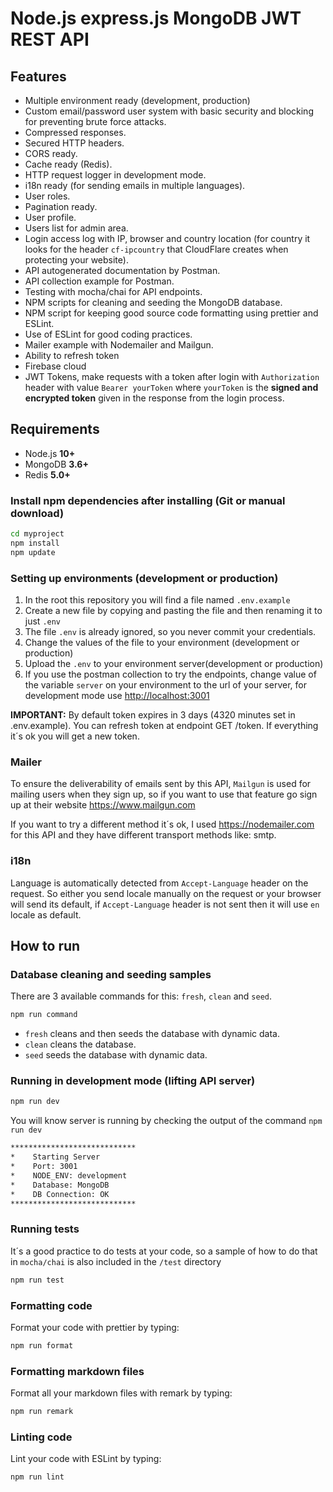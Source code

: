 # Node.js express.js MongoDB JWT REST API

## Features

-   Multiple environment ready (development, production)
-   Custom email/password user system with basic security and blocking for preventing brute force attacks.
-   Compressed responses.
-   Secured HTTP headers.
-   CORS ready.
-   Cache ready (Redis).
-   HTTP request logger in development mode.
-   i18n ready (for sending emails in multiple languages).
-   User roles.
-   Pagination ready.
-   User profile.
-   Users list for admin area.
-   Login access log with IP, browser and country location (for country it looks for the header `cf-ipcountry` that CloudFlare creates when protecting your website).
-   API autogenerated documentation by Postman.
-   API collection example for Postman.
-   Testing with mocha/chai for API endpoints.
-   NPM scripts for cleaning and seeding the MongoDB database.
-   NPM script for keeping good source code formatting using prettier and ESLint.
-   Use of ESLint for good coding practices.
-   Mailer example with Nodemailer and Mailgun.
-   Ability to refresh token
-   Firebase cloud
-   JWT Tokens, make requests with a token after login with `Authorization` header with value `Bearer yourToken` where `yourToken` is the **signed and encrypted token** given in the response from the login process.

## Requirements

-   Node.js **10+**
-   MongoDB **3.6+**
-   Redis **5.0+**

### Install npm dependencies after installing (Git or manual download)

```bash
cd myproject
npm install
npm update
```

### Setting up environments (development or production)

1.  In the root this repository you will find a file named `.env.example`
2.  Create a new file by copying and pasting the file and then renaming it to just `.env`
3.  The file `.env` is already ignored, so you never commit your credentials.
4.  Change the values of the file to your environment (development or production)
5.  Upload the `.env` to your environment server(development or production)
6.  If you use the postman collection to try the endpoints, change value of the variable `server` on your environment to the url of your server, for development mode use <http://localhost:3001>

**IMPORTANT:** By default token expires in 3 days (4320 minutes set in .env.example). You can refresh token at endpoint GET /token. If everything it´s ok you will get a new token.

### Mailer

To ensure the deliverability of emails sent by this API, `Mailgun` is used for mailing users when they sign up, so if you want to use that feature go sign up at their website <https://www.mailgun.com>

If you want to try a different method it´s ok, I used <https://nodemailer.com> for this API and they have different transport methods like: smtp.

### i18n

Language is automatically detected from `Accept-Language` header on the request. So either you send locale manually on the request or your browser will send its default, if `Accept-Language` header is not sent then it will use `en` locale as default.

## How to run

### Database cleaning and seeding samples

There are 3 available commands for this: `fresh`, `clean` and `seed`.

```bash
npm run command
```

-   `fresh` cleans and then seeds the database with dynamic data.
-   `clean` cleans the database.
-   `seed` seeds the database with dynamic data.

### Running in development mode (lifting API server)

```bash
npm run dev
```

You will know server is running by checking the output of the command `npm run dev`

```bash
****************************
*    Starting Server
*    Port: 3001
*    NODE_ENV: development
*    Database: MongoDB
*    DB Connection: OK
****************************
```

### Running tests

It´s a good practice to do tests at your code, so a sample of how to do that in `mocha/chai` is also included in the `/test` directory

```bash
npm run test
```

### Formatting code

Format your code with prettier by typing:

```bash
npm run format
```

### Formatting markdown files

Format all your markdown files with remark by typing:

```bash
npm run remark
```

### Linting code

Lint your code with ESLint by typing:

```bash
npm run lint
```
